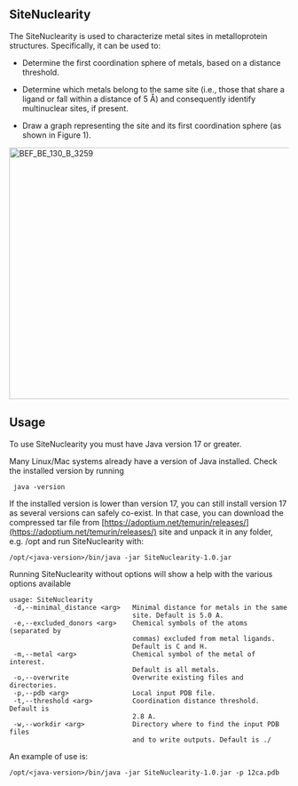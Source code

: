 ## SiteNuclearity

The SiteNuclearity is used to characterize metal sites in metalloprotein structures.
Specifically, it can be used to:

- Determine the first coordination sphere of metals, based on a distance
threshold.

- Determine which metals belong to the same site (i.e., those that share a
ligand or fall within a distance of 5 Å) and consequently identify
multinuclear sites, if present.

- Draw a graph representing the site and its first coordination sphere (as
shown in Figure 1).

<img width="582" height="453" alt="BEF_BE_130_B_3259" src="https://github.com/user-attachments/assets/6ba7c3db-7bc3-4f8d-b563-c28ba3362285" />


## Usage

To use SiteNuclearity you must have Java version 17 or greater.

Many Linux/Mac systems already have a version of Java installed. Check the installed version by running
```
 java -version
 ```
If the installed version is lower than version 17, you can still install version 17 as several versions can safely co-exist.
In that case, you can download the compressed tar file from [https://adoptium.net/temurin/releases/](https://adoptium.net/temurin/releases/) site and unpack it in any folder, e.g. /opt and run SiteNuclearity with:
```
/opt/<java-version>/bin/java -jar SiteNuclearity-1.0.jar
```

Running SiteNuclearity without options will show a help with the various options available

```
usage: SiteNuclearity
 -d,--minimal_distance <arg>   Minimal distance for metals in the same
                               site. Default is 5.0 A.
 -e,--excluded_donors <arg>    Chemical symbols of the atoms (separated by
                               commas) excluded from metal ligands.
                               Default is C and H.
 -m,--metal <arg>              Chemical symbol of the metal of interest.
                               Default is all metals.
 -o,--overwrite                Overwrite existing files and directories.
 -p,--pdb <arg>                Local input PDB file.
 -t,--threshold <arg>          Coordination distance threshold. Default is
                               2.8 A.
 -w,--workdir <arg>            Directory where to find the input PDB files
                               and to write outputs. Default is ./
```

An example of use is:

```
/opt/<java-version>/bin/java -jar SiteNuclearity-1.0.jar -p 12ca.pdb 
```
